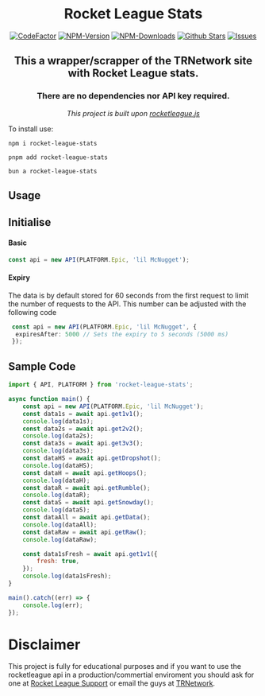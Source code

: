<div align="center">
    <h1>Rocket League Stats</h1>
    <a href="https://www.codefactor.io/repository/github/im-xnugget/rocket-league-stats"><img src="https://www.codefactor.io/repository/github/im-xnugget/rocket-league-stats/badge" alt="CodeFactor" /></a>
    <a href="https://www.npmjs.com/package/rocket-league-stats"><img src="https://badgen.net/npm/v/rocket-league-stats?color=blue" alt="NPM-Version"/></a>
    <a href="https://www.npmjs.com/package/rocket-league-stats"><img src="https://badgen.net/npm/dt/rocket-league-stats?color=blue" alt="NPM-Downloads"/></a>
    <a href="https://github.com/im-xnugget/rocket-league-stats"><img src="https://badgen.net/github/stars/im-xnugget/rocket-league-stats?color=yellow" alt="Github Stars"/></a>
    <a href="https://github.com/im-xnugget/rocket-league-stats/issues"><img src="https://badgen.net/github/open-issues/im-xnugget/rocket-league-stats?color=green" alt="Issues"/></a>
    <h2>This a wrapper/scrapper of the TRNetwork site with <b>Rocket League</b> stats.</h2>
    <h3>There are no dependencies nor API key required.</h3>
<i>This project is built upon <a href="https://github.com/iFraan/rocketleague.js" alt="rocketleague.js Link">rocketleague.js</a></i>
</div>

To install use:

```shell
npm i rocket-league-stats
```

```shell
pnpm add rocket-league-stats
```

```shell
bun a rocket-league-stats
```

## Usage

## Initialise

#### Basic

```typescript
const api = new API(PLATFORM.Epic, 'lil McNugget');

```

#### Expiry

The data is by default stored for 60 seconds from the first request to limit the number of requests to the API. This number can be adjusted with the following code

```typescript
 const api = new API(PLATFORM.Epic, 'lil McNugget', {
  expiresAfter: 5000 // Sets the expiry to 5 seconds (5000 ms)
 });
```

## Sample Code

```js
import { API, PLATFORM } from 'rocket-league-stats';

async function main() {
	const api = new API(PLATFORM.Epic, 'lil McNugget');
	const data1s = await api.get1v1();
	console.log(data1s);
	const data2s = await api.get2v2();
	console.log(data2s);
	const data3s = await api.get3v3();
	console.log(data3s);
	const dataHS = await api.getDropshot();
	console.log(dataHS);
	const dataH = await api.getHoops();
	console.log(dataH);
	const dataR = await api.getRumble();
	console.log(dataR);
	const dataS = await api.getSnowday();
	console.log(dataS);
	const dataAll = await api.getData();
	console.log(dataAll);
	const dataRaw = await api.getRaw();
	console.log(dataRaw);

	const data1sFresh = await api.get1v1({
		fresh: true,
	});
	console.log(data1sFresh);
}

main().catch((err) => {
	console.log(err);
});
```

# Disclaimer

This project is fully for educational purposes and if you want to use the rocketleague api in a production/commertial enviroment you should ask for one at [Rocket League Support](https://support.rocketleague.com/hc/en-us) or email the guys at [TRNetwork](https://tracker.gg/).
